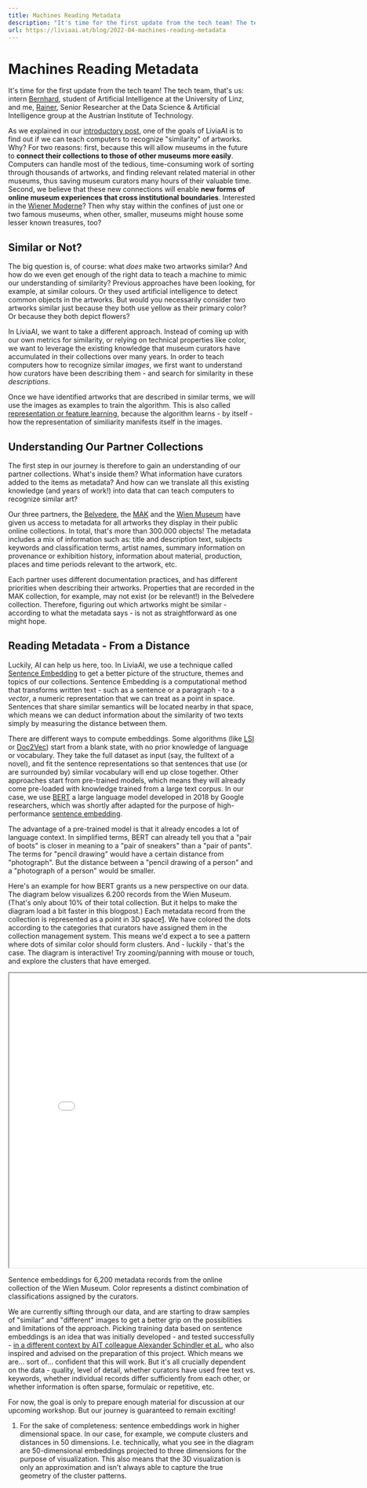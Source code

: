 ```yaml
---
title: Machines Reading Metadata
description: "It's time for the first update from the tech team! The tech team, that's us: intern Bernhard, student of Artificial Intelligence at the University of Linz, and me, Rainer, Senior Researcher at the Data Science & Artificial Intelligence group at the Austrian Institute of Technology."
url: https://liviaai.at/blog/2022-04-machines-reading-metadata
---
```


# Machines Reading Metadata

It's time for the first update from the tech team! The tech team, that's us: intern [Bernhard](#), student of Artificial Intelligence at the University of Linz, and me, [Rainer](#), Senior Researcher at the Data Science & Artificial Intelligence group at the Austrian Institute of Technology.

As we explained in our [introductory post](2022-04-hello-world), one of the goals of LiviaAI is to find out if we can teach computers to recognize "similarity" of artworks. Why? For two reasons: first, because this will allow museums in the future to __connect their collections to those of other museums more easily__. Computers can handle most of the tedious, time-consuming work of sorting through thousands of artworks, and finding relevant related material in other museums, thus saving museum curators many hours of their valuable time. Second, we believe that these new connections will enable __new forms of online museum experiences that cross institutional boundaries__. Interested in the [Wiener Moderne](https://en.wikipedia.org/wiki/Wiener_Moderne)? Then why stay within the confines of just one or two famous museums, when other, smaller, museums might house some lesser known treasures, too?

## Similar or Not?

The big question is, of course: what _does_ make two artworks similar? And how do we even get enough of the right data to teach a machine to mimic our understanding of similarity? Previous approaches have been looking, for example, at similar colours. Or they used artificial intelligence to detect common objects in the artworks. But would you necessarily consider two artworks similar just because they both use yellow as their primary color? Or because they both depict flowers?

In LiviaAI, we want to take a different approach. Instead of coming up with our own metrics for similarity, or relying on technical properties like color, we want to leverage the existing knowledge that museum curators have accumulated in their collections over many years. In order to teach computers how to recognize similar _images_, we first want to understand how curators have been describing them - and search for similarity in these _descriptions_.

Once we have identified artworks that are described in similar terms, we will use the images as examples to train the algorithm. This is also called [representation or feature learning](https://en.wikipedia.org/wiki/Feature_learning), because the algorithm learns - by itself - how the representation of similiarity manifests itself in the images.

## Understanding Our Partner Collections 

The first step in our journey is therefore to gain an understanding of our partner collections. What's inside them? What information have curators added to the items as metadata? And how can we translate all this existing knowledge (and years of work!) into data that can teach computers to recognize similar art?

Our three partners, the [Belvedere](https://www.belvedere.at/), the [MAK](https://www.mak.at) and the [Wien Museum](https://www.wienmuseum.at/) have given us access to metadata for all artworks they display in their public online collections. In total, that's more than 300.000 objects! The metadata includes a mix of information such as: title and description text, subjects keywords and classification terms, artist names, summary information on provenance or exhibition history, information about material, production, places and time periods relevant to the artwork, etc.

Each partner uses different documentation practices, and has different priorities when describing their artworks. Properties that are recorded in the MAK collection, for example, may not exist (or be relevant!) in the Belvedere collection. Therefore, figuring out which artworks might be similar - according to what the metadata says - is not as straightforward as one might hope.

## Reading Metadata - From a Distance

Luckily, AI can help us here, too. In LiviaAI, we use a technique called [Sentence Embedding](https://en.wikipedia.org/wiki/Sentence_embedding) to get a better picture of the structure, themes and topics of our collections. Sentence Embedding is a computational method that transforms written text - such as a sentence or a paragraph - to a _vector_, a numeric representation that we can treat as a point in space. Sentences that share similar semantics will be located nearby in that space, which means we can deduct information about the similarity of two texts simply by measuring the distance between them. 

There are different ways to compute embeddings. Some algorithms (like [LSI](https://en.wikipedia.org/wiki/Latent_semantic_analysis) or [Doc2Vec](https://medium.com/wisio/a-gentle-introduction-to-doc2vec-db3e8c0cce5e)) start from a blank state, with no prior knowledge of language or vocabulary. They take the full dataset as input (say, the fulltext of a novel), and fit the sentence representations so that sentences that use (or are surrounded by) similar vocabulary will end up close together. Other approaches start from pre-trained models, which means they will already come pre-loaded with knowledge trained from a large text corpus. In our case, we use [BERT](https://en.wikipedia.org/wiki/BERT_(language_model)) a large language model developed in 2018 by Google researchers, which was shortly after adapted for the purpose of high-performance [sentence embedding](https://arxiv.org/abs/1908.10084). 

The advantage of a pre-trained model is that it already encodes a lot of language context. In simplified terms, BERT can already tell you that a "pair of boots" is closer in meaning to a "pair of sneakers" than a "pair of pants". The terms for "pencil drawing" would have a certain distance from "photograph". But the distance between a "pencil drawing of a person" and a "photograph of a person" would be smaller.

Here's an example for how BERT grants us a new perspective on our data. The diagram below visualizes 6.200 records from the Wien Museum. (That's only about 10% of their total collection. But it helps to make the diagram load a bit faster in this blogpost.) Each metadata record from the collection is represented as a point in 3D space<a class="footnote" href="#footnote-1">1</a>. We have colored the dots according to the categories that curators have assigned them in the collection management system. This means we'd expect a to see a pattern where dots of similar color should form clusters. And - luckily - that's the case. The diagram is interactive! Try zooming/panning with mouse or touch, and explore the clusters that have emerged. 

<iframe 
  src="/embeds/blog/2022-04/embeddings-example.html"
  style="width:800px; height:600px;">
</iframe>

<span class="image-caption centered">Sentence embeddings for 6,200 metadata records from the online collection of the Wien Museum. Color represents a distinct combination of classifications assigned by the curators.</span>

We are currently sifting through our data, and are starting to draw samples of "similar" and "different" images to get a better grip on the possiblities and limitations of the approach. Picking training data based on sentence embeddings is an idea that was initially developed - and tested successfully - [in a different context by AIT colleague Alexander Schindler et al.](https://arxiv.org/pdf/2003.12265.pdf), who also inspired and advised on the preparation of this project. Which means we are... sort of... confident that this will work. But it's all crucially dependent on the data - quality, level of detail, whether curators have used free text vs. keywords, whether individual records differ sufficiently from each other, or whether information is often sparse, formulaic or repetitive, etc.

For now, the goal is only to prepare enough material for discussion at our upcoming workshop. But our journey is guaranteed to remain exciting!

<ol class="footnotes">
  <li id="footnote-1">For the sake of completeness: sentence embeddings work in higher dimensional space. In our case, for example, we compute clusters and distances in 50 dimensions. I.e. technically, what you see in the diagram are 50-dimensional embeddings projected to three dimensions for the purpose of visualization. This also means that the 3D visualization is only an approximation and isn't always able to capture the true geometry of the cluster patterns.</li>
</ol>



